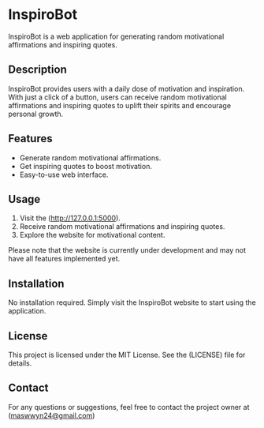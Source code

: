 # InspiroBot

InspiroBot is a web application for generating random motivational affirmations and inspiring quotes.

## Description

InspiroBot provides users with a daily dose of motivation and inspiration. With just a click of a button, users can receive random motivational affirmations and inspiring quotes to uplift their spirits and encourage personal growth.

## Features

- Generate random motivational affirmations.
- Get inspiring quotes to boost motivation.
- Easy-to-use web interface.

## Usage

1. Visit the (http://127.0.0.1:5000).
2. Receive random motivational affirmations and inspiring quotes.
3. Explore the website for motivational content.

Please note that the website is currently under development and may not have all features implemented yet.

## Installation

No installation required. Simply visit the InspiroBot website to start using the application.

## License

This project is licensed under the MIT License. See the (LICENSE) file for details.

## Contact

For any questions or suggestions, feel free to contact the project owner at (maswwyn24@gmail.com)
